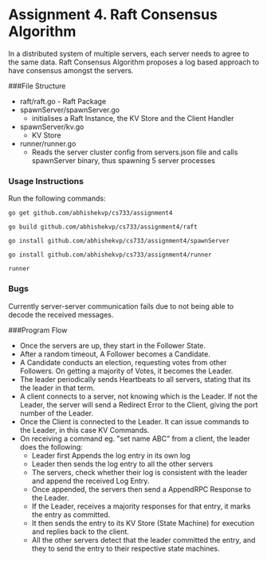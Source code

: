 Assignment 4. Raft Consensus Algorithm
======================================

In a distributed system of multiple servers, each server needs to agree to the same data. Raft Consensus Algorithm proposes a log based approach to have consensus amongst the servers.

###File Structure
* raft/raft.go - Raft Package
* spawnServer/spawnServer.go
	- initialises a Raft Instance, the KV Store and the Client Handler
* spawnServer/kv.go
	- KV Store
* runner/runner.go
	- Reads the server cluster config from servers.json file and calls spawnServer binary, thus spawning 5 server processes

### Usage Instructions

Run the following commands:

`go get github.com/abhishekvp/cs733/assignment4`

`go build github.com/abhishekvp/cs733/assignment4/raft`

`go install github.com/abhishekvp/cs733/assignment4/spawnServer`

`go install github.com/abhishekvp/cs733/assignment4/runner`

`runner`

### Bugs
Currently server-server communication fails due to not being able to decode the received messages.


###Program Flow

* Once the servers are up, they start in the Follower State.
* After a random timeout, A Follower becomes a Candidate.
* A Candidate conducts an election, requesting votes from other Followers. On getting a majority of Votes, it becomes the Leader.
* The leader periodically sends Heartbeats to all servers, stating that its the leader in that term.
* A client connects to a server, not knowing which is the Leader. If not the Leader, the server will send a Redirect Error to the Client, giving the port number of the Leader.
* Once the Client is connected to the Leader. It can issue commands to the Leader, in this case KV Commands.
* On receiving a command eg. "set name ABC" from a client, the leader does the following:
	- Leader first Appends the log entry in its own log
	- Leader then sends the log entry to all the other servers
	- The servers, check whether their log is consistent with the leader and append the received Log Entry.
	- Once appended, the servers then send a AppendRPC Response to the Leader.
	- If the Leader, receives a majority responses for that entry, it marks the entry as committed.
	- It then sends the entry to its KV Store (State Machine) for execution and replies back to the client.
	- All the other servers detect that the leader committed the entry, and they to send the entry to their respective state machines.




  



